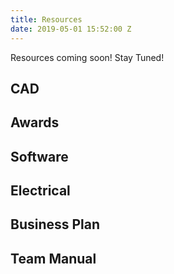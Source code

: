 ```yaml
---
title: Resources
date: 2019-05-01 15:52:00 Z
---
```


Resources coming soon! Stay Tuned!

## CAD

## Awards

## Software 

## Electrical

## Business Plan

## Team Manual 